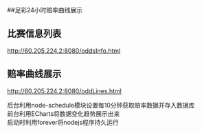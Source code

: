 
##足彩24小时赔率曲线展示

## 比赛信息列表
http://60.205.224.2:8080/oddsInfo.html

## 赔率曲线展示
http://60.205.224.2:8080/oddLines.html

后台利用node-schedule模块设置每10分钟获取赔率数据并存入数据库<br>
前台利用ECharts将数据变化趋势展示出来<br>
启动时利用forever将nodejs程序持久运行<br>
